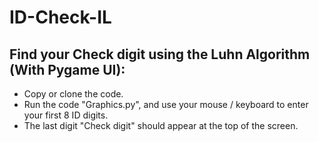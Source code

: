 # ID-Check-IL
## Find your Check digit using the Luhn Algorithm (With Pygame UI):
- Copy or clone the code.
- Run the code "Graphics.py", and use your mouse / keyboard to enter your first 8 ID digits.
- The last digit "Check digit" should appear at the top of the screen.

